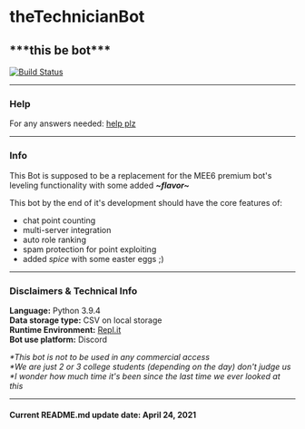 # theTechnicianBot

## **\*\*\*this be bot\*\*\***

[![Build Status](https://www.travis-ci.com/DR2K/theTechnicianBot.svg?token=QwWz8Yssegwr1y7p23ma&branch=main)](https://www.travis-ci.com/DR2K/theTechnicianBot)

----

### Help

For any answers needed: [help plz](https://stackoverflow.com/)

----

### Info

This Bot is supposed to be a replacement for the MEE6 premium bot's leveling functionality with some added ***\~flavor\~***

This bot by the end of it's development should have the core features of:

- chat point counting
- multi-server integration
- auto role ranking
- spam protection for point exploiting
- added *spice* with some easter eggs ;)

----

### Disclaimers & Technical Info

**Language:** Python 3.9.4  
**Data storage type:** CSV on local storage  
**Runtime Environment:** [Repl.it](https://replit.com/)  
**Bot use platform:** Discord  

*\*This bot is not to be used in any commercial access*  
*\*We are just 2 or 3 college students (depending on the day) don't judge us*  
*\*I wonder how much time it's been since the last time we ever looked at this*  

----

#### Current README.md update date: April 24, 2021
